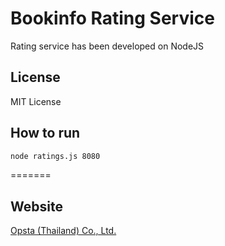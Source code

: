 # Bookinfo Rating Service

Rating service has been developed on NodeJS

## License

MIT License

## How to run

```bash
node ratings.js 8080
```
=======
## Website

[Opsta (Thailand) Co., Ltd.](https://www.opsta.co.th)
